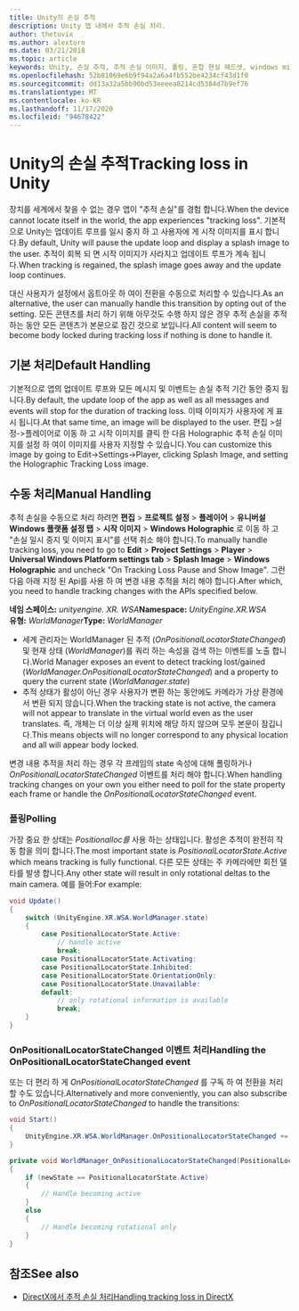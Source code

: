 ```yaml
---
title: Unity의 손실 추적
description: Unity 앱 내에서 추적 손실 처리.
author: thetuvix
ms.author: alexturn
ms.date: 03/21/2018
ms.topic: article
keywords: Unity, 손실 추적, 추적 손실 이미지, 폴링, 혼합 현실 헤드셋, windows mixed reality 헤드셋, 가상 현실 헤드셋
ms.openlocfilehash: 52b81069e6b9f94a2a6a4fb552be4234cf43d1f0
ms.sourcegitcommit: dd13a32a5bb90bd53eeeea8214cd5384d7b9ef76
ms.translationtype: MT
ms.contentlocale: ko-KR
ms.lasthandoff: 11/17/2020
ms.locfileid: "94678422"
---
```

# <a name="tracking-loss-in-unity"></a><span data-ttu-id="4baf5-104">Unity의 손실 추적</span><span class="sxs-lookup"><span data-stu-id="4baf5-104">Tracking loss in Unity</span></span>

<span data-ttu-id="4baf5-105">장치를 세계에서 찾을 수 없는 경우 앱이 "추적 손실"를 경험 합니다.</span><span class="sxs-lookup"><span data-stu-id="4baf5-105">When the device cannot locate itself in the world, the app experiences "tracking loss".</span></span> <span data-ttu-id="4baf5-106">기본적으로 Unity는 업데이트 루프를 일시 중지 하 고 사용자에 게 시작 이미지를 표시 합니다.</span><span class="sxs-lookup"><span data-stu-id="4baf5-106">By default, Unity will pause the update loop and display a splash image to the user.</span></span> <span data-ttu-id="4baf5-107">추적이 회복 되 면 시작 이미지가 사라지고 업데이트 루프가 계속 됩니다.</span><span class="sxs-lookup"><span data-stu-id="4baf5-107">When tracking is regained, the splash image goes away and the update loop continues.</span></span>

<span data-ttu-id="4baf5-108">대신 사용자가 설정에서 옵트아웃 하 여이 전환을 수동으로 처리할 수 있습니다.</span><span class="sxs-lookup"><span data-stu-id="4baf5-108">As an alternative, the user can manually handle this transition by opting out of the setting.</span></span> <span data-ttu-id="4baf5-109">모든 콘텐츠를 처리 하기 위해 아무것도 수행 하지 않은 경우 추적 손실을 추적 하는 동안 모든 콘텐츠가 본문으로 잠긴 것으로 보입니다.</span><span class="sxs-lookup"><span data-stu-id="4baf5-109">All content will seem to become body locked during tracking loss if nothing is done to handle it.</span></span>

## <a name="default-handling"></a><span data-ttu-id="4baf5-110">기본 처리</span><span class="sxs-lookup"><span data-stu-id="4baf5-110">Default Handling</span></span>

<span data-ttu-id="4baf5-111">기본적으로 앱의 업데이트 루프와 모든 메시지 및 이벤트는 손실 추적 기간 동안 중지 됩니다.</span><span class="sxs-lookup"><span data-stu-id="4baf5-111">By default, the update loop of the app as well as all messages and events will stop for the duration of tracking loss.</span></span> <span data-ttu-id="4baf5-112">이때 이미지가 사용자에 게 표시 됩니다.</span><span class="sxs-lookup"><span data-stu-id="4baf5-112">At that same time, an image will be displayed to the user.</span></span> <span data-ttu-id="4baf5-113">편집 >설정->플레이어로 이동 하 고 시작 이미지를 클릭 한 다음 Holographic 추적 손실 이미지를 설정 하 여이 이미지를 사용자 지정할 수 있습니다.</span><span class="sxs-lookup"><span data-stu-id="4baf5-113">You can customize this image by going to Edit->Settings->Player, clicking Splash Image, and setting the Holographic Tracking Loss image.</span></span>

## <a name="manual-handling"></a><span data-ttu-id="4baf5-114">수동 처리</span><span class="sxs-lookup"><span data-stu-id="4baf5-114">Manual Handling</span></span>

<span data-ttu-id="4baf5-115">추적 손실을 수동으로 처리 하려면 **편집**  >  **프로젝트 설정**  >  **플레이어**  >  **유니버설 Windows 플랫폼 설정 탭**  >  **시작 이미지**  >  **Windows Holographic** 로 이동 하 고 "손실 일시 중지 및 이미지 표시"를 선택 취소 해야 합니다.</span><span class="sxs-lookup"><span data-stu-id="4baf5-115">To manually handle tracking loss, you need to go to **Edit** > **Project Settings** > **Player** > **Universal Windows Platform settings tab** > **Splash Image** > **Windows Holographic** and uncheck "On Tracking Loss Pause and Show Image".</span></span> <span data-ttu-id="4baf5-116">그런 다음 아래 지정 된 Api를 사용 하 여 변경 내용 추적을 처리 해야 합니다.</span><span class="sxs-lookup"><span data-stu-id="4baf5-116">After which, you need to handle tracking changes with the APIs specified below.</span></span>

<span data-ttu-id="4baf5-117">**네임 스페이스:** *unityengine. XR. WSA*</span><span class="sxs-lookup"><span data-stu-id="4baf5-117">**Namespace:** *UnityEngine.XR.WSA*</span></span><br>
<span data-ttu-id="4baf5-118">**유형:** *WorldManager*</span><span class="sxs-lookup"><span data-stu-id="4baf5-118">**Type:** *WorldManager*</span></span>

* <span data-ttu-id="4baf5-119">세계 관리자는 WorldManager 된 추적 (*OnPositionalLocatorStateChanged*) 및 현재 상태 (*WorldManager*)를 쿼리 하는 속성을 검색 하는 이벤트를 노출 합니다.</span><span class="sxs-lookup"><span data-stu-id="4baf5-119">World Manager exposes an event to detect tracking lost/gained (*WorldManager.OnPositionalLocatorStateChanged*) and a property to query the current state (*WorldManager.state*)</span></span>
* <span data-ttu-id="4baf5-120">추적 상태가 활성이 아닌 경우 사용자가 변환 하는 동안에도 카메라가 가상 환경에서 변환 되지 않습니다.</span><span class="sxs-lookup"><span data-stu-id="4baf5-120">When the tracking state is not active, the camera will not appear to translate in the virtual world even as the user translates.</span></span> <span data-ttu-id="4baf5-121">즉, 개체는 더 이상 실제 위치에 해당 하지 않으며 모두 본문이 잠깁니다.</span><span class="sxs-lookup"><span data-stu-id="4baf5-121">This means objects will no longer correspond to any physical location and all will appear body locked.</span></span>

<span data-ttu-id="4baf5-122">변경 내용 추적을 처리 하는 경우 각 프레임의 state 속성에 대해 폴링하거나 *OnPositionalLocatorStateChanged* 이벤트를 처리 해야 합니다.</span><span class="sxs-lookup"><span data-stu-id="4baf5-122">When handling tracking changes on your own you either need to poll for the state property each frame or handle the *OnPositionalLocatorStateChanged* event.</span></span>

### <a name="polling"></a><span data-ttu-id="4baf5-123">폴링</span><span class="sxs-lookup"><span data-stu-id="4baf5-123">Polling</span></span>

<span data-ttu-id="4baf5-124">가장 중요 한 상태는 *Positionalloc를* 사용 하는 상태입니다. 활성은 추적이 완전히 작동 함을 의미 합니다.</span><span class="sxs-lookup"><span data-stu-id="4baf5-124">The most important state is *PositionalLocatorState.Active* which means tracking is fully functional.</span></span> <span data-ttu-id="4baf5-125">다른 모든 상태는 주 카메라에만 회전 델타를 발생 합니다.</span><span class="sxs-lookup"><span data-stu-id="4baf5-125">Any other state will result in only rotational deltas to the main camera.</span></span> <span data-ttu-id="4baf5-126">예를 들어:</span><span class="sxs-lookup"><span data-stu-id="4baf5-126">For example:</span></span>

```cs
void Update()
{
    switch (UnityEngine.XR.WSA.WorldManager.state)
    {
        case PositionalLocatorState.Active:
            // handle active
            break;
        case PositionalLocatorState.Activating:
        case PositionalLocatorState.Inhibited:
        case PositionalLocatorState.OrientationOnly:
        case PositionalLocatorState.Unavailable:
        default:
            // only rotational information is available
            break;
    }
}
```

### <a name="handling-the-onpositionallocatorstatechanged-event"></a><span data-ttu-id="4baf5-127">OnPositionalLocatorStateChanged 이벤트 처리</span><span class="sxs-lookup"><span data-stu-id="4baf5-127">Handling the OnPositionalLocatorStateChanged event</span></span>

<span data-ttu-id="4baf5-128">또는 더 편리 하 게 *OnPositionalLocatorStateChanged* 를 구독 하 여 전환을 처리할 수도 있습니다.</span><span class="sxs-lookup"><span data-stu-id="4baf5-128">Alternatively and more conveniently, you can also subscribe to *OnPositionalLocatorStateChanged* to handle the transitions:</span></span>

```cs
void Start()
{
    UnityEngine.XR.WSA.WorldManager.OnPositionalLocatorStateChanged += WorldManager_OnPositionalLocatorStateChanged;
}

private void WorldManager_OnPositionalLocatorStateChanged(PositionalLocatorState oldState, PositionalLocatorState newState)
{
    if (newState == PositionalLocatorState.Active)
    {
        // Handle becoming active
    }
    else
    {
        // Handle becoming rotational only
    }
}
```

## <a name="see-also"></a><span data-ttu-id="4baf5-129">참조</span><span class="sxs-lookup"><span data-stu-id="4baf5-129">See also</span></span>
* [<span data-ttu-id="4baf5-130">DirectX에서 추적 손실 처리</span><span class="sxs-lookup"><span data-stu-id="4baf5-130">Handling tracking loss in DirectX</span></span>](../native/coordinate-systems-in-directx.md#handling-tracking-loss)
